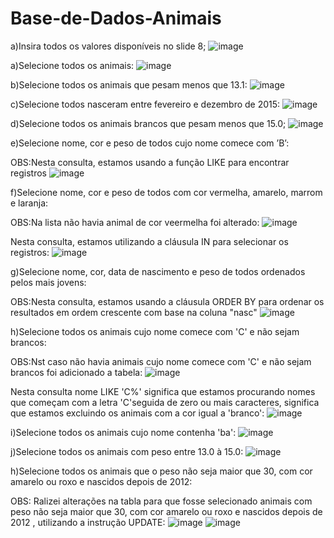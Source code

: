 # Base-de-Dados-Animais

a)Insira todos os valores disponíveis no slide 8;
![image](https://github.com/fabianor135/Base-de-Dados-Animais/assets/84815028/6b2e2f5d-7836-42d8-bd2b-2ccf32220489)

a)Selecione todos os animais:
![image](https://github.com/fabianor135/Base-de-Dados-Animais/assets/84815028/a3158d6f-ef5d-46f5-87cc-0a7909ec6592)

b)Selecione todos os animais que pesam menos que 13.1:
![image](https://github.com/fabianor135/Base-de-Dados-Animais/assets/84815028/3599c45f-57fd-4693-864a-15a7d00d5d4f)

c)Selecione todos nasceram entre fevereiro e dezembro de 2015:
![image](https://github.com/fabianor135/Base-de-Dados-Animais/assets/84815028/ae68b08d-6f73-45dd-9edb-c5b6407271aa)

d)Selecione todos os animais brancos que pesam menos que 15.0;
![image](https://github.com/fabianor135/Base-de-Dados-Animais/assets/84815028/35f7505d-f788-47ef-8905-86023f62bb71)

e)Selecione nome, cor e peso de todos cujo nome comece com ’B’:

OBS:Nesta consulta, estamos usando a função LIKE para encontrar registros 
![image](https://github.com/fabianor135/Base-de-Dados-Animais/assets/84815028/3fd8c82d-7f73-4546-bca9-a711e7b6524a)

f)Selecione nome, cor e peso de todos com cor vermelha, amarelo, marrom e laranja:

OBS:Na lista não havia animal de cor veermelha foi alterado:
![image](https://github.com/fabianor135/Base-de-Dados-Animais/assets/84815028/dad84c5e-aaf5-4560-a0c5-33df5092c9df)

Nesta consulta, estamos utilizando a cláusula IN para selecionar os registros:
![image](https://github.com/fabianor135/Base-de-Dados-Animais/assets/84815028/f8230beb-d52f-45f4-8f88-a94c284a79a0)

g)Selecione nome, cor, data de nascimento e peso de todos ordenados pelos mais jovens:

OBS:Nesta consulta, estamos usando a cláusula ORDER BY para ordenar os resultados em ordem crescente com base na coluna "nasc"
![image](https://github.com/fabianor135/Base-de-Dados-Animais/assets/84815028/19f49baf-727f-46d4-9e0a-9b959541f5cd)

h)Selecione todos os animais cujo nome comece com 'C' e não sejam brancos:

OBS:Nst caso não havia animais cujo nome comece com 'C' e não sejam brancos foi adicionado a tabela:
![image](https://github.com/fabianor135/Base-de-Dados-Animais/assets/84815028/61da6fa0-a151-4e54-a69c-e860b9f988bb)

Nesta consulta nome LIKE 'C%' significa que estamos procurando nomes que começam com a letra 'C'seguida de zero ou mais caracteres, significa que estamos excluindo os animais com a cor igual a 'branco':
![image](https://github.com/fabianor135/Base-de-Dados-Animais/assets/84815028/919cb528-ccb5-456b-a8c1-f65323f1f572)

i)Selecione todos os animais cujo nome contenha 'ba':
![image](https://github.com/fabianor135/Base-de-Dados-Animais/assets/84815028/11503996-e3b9-4ee3-b769-01b3358caa71)

j)Selecione todos os animais com peso entre 13.0 à 15.0:
![image](https://github.com/fabianor135/Base-de-Dados-Animais/assets/84815028/6bcfc3a2-986c-4526-858e-5daa6265b330)

h)Selecione todos os animais que o peso não seja maior que 30, com cor amarelo ou roxo e nascidos depois de 2012:

OBS: Ralizei alterações na tabla para que fosse selecionado animais com peso não seja maior que 30, com cor amarelo ou roxo e nascidos depois de 2012 , utilizando a instrução UPDATE:
![image](https://github.com/fabianor135/Base-de-Dados-Animais/assets/84815028/57586443-93d6-4736-ae37-63917a4a69bf)
![image](https://github.com/fabianor135/Base-de-Dados-Animais/assets/84815028/8f598455-8a0e-444f-90de-5fce5bffba3c)





















